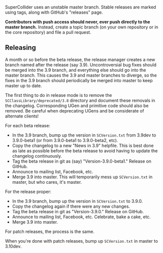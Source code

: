 SuperCollider uses an unstable master branch. Stable releases are marked using tags, along with GitHub's "releases" page.

**Contributors with push access should never, ever push directly to the master branch.** Instead, create a topic branch (on your own repository or in the core repository) and file a pull request.

## Releasing ##

A month or so before the beta release, the release manager creates a new branch named after the release (say 3.9). Uncontroversial bug fixes should be merged into the 3.9 branch, and everything else should go into the master branch. This causes the 3.9 and master branches to diverge, so the fixes in the 3.9 branch should periodically be merged into master to keep master up to date.

The first thing to do in release mode is to remove the `SCClassLibrary/deprecated/3.8` directory and document these removals in the changelog. Corresponding UGen and primitive code should also be removed. Be careful when deprecating UGens and be considerate of alternate clients!

For each beta release:

- In the 3.9 branch, bump up the version in `SCVersion.txt` from 3.9dev to 3.9.0-beta1 (or from 3.9.0-beta1 to 3.9.0-beta2, etc).
- Copy the changelog to a new "News in 3.9" helpfile. This is best done as late as possible before the beta release to avoid having to update the changelog continuously.
- Tag the beta release in git as (say) "Version-3.9.0-beta1." Release on GitHub.
- Announce to mailing list, Facebook, etc.
- Merge 3.9 into master. This will temporarily mess up `SCVersion.txt` in master, but who cares, it's master.

For the release proper:

- In the 3.9 branch, bump up the version in `SCVersion.txt` to 3.9.0.
- Copy the changelog again if there were any new changes.
- Tag the beta release in git as "Version-3.9.0." Release on GitHub.
- Announce to mailing list, Facebook, etc. Celebrate, bake a cake, etc.
- Merge 3.9 into master.

For patch releases, the process is the same.

When you're done with patch releases, bump up `SCVersion.txt` in master to 3.10dev.